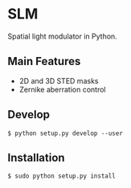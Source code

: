 SLM
===
Spatial light modulator in Python.


Main Features
-------------
* 2D and 3D STED masks
* Zernike aberration control


Develop
-------
    $ python setup.py develop --user


Installation
------------
    $ sudo python setup.py install
